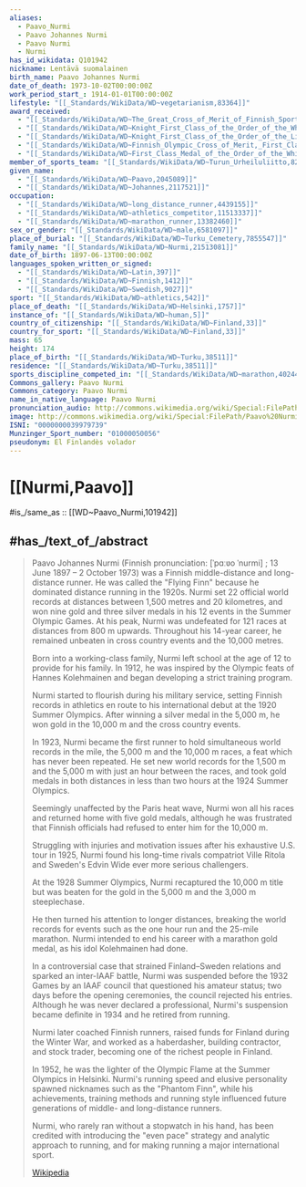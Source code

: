 ```yaml
---
aliases:
  - Paavo_Nurmi
  - Paavo Johannes Nurmi
  - Paavo Nurmi
  - Nurmi
has_id_wikidata: Q101942
nickname: Lentävä suomalainen
birth_name: Paavo Johannes Nurmi
date_of_death: 1973-10-02T00:00:00Z
work_period_start_: 1914-01-01T00:00:00Z
lifestyle: "[[_Standards/WikiData/WD~vegetarianism,83364]]"
award_received:
  - "[[_Standards/WikiData/WD~The_Great_Cross_of_Merit_of_Finnish_Sports_and_Culture_of_Physical_Exercise,741156]]"
  - "[[_Standards/WikiData/WD~Knight_First_Class_of_the_Order_of_the_White_Rose_of_Finland,23774382]]"
  - "[[_Standards/WikiData/WD~Knight_First_Class_of_the_Order_of_the_Lion_of_Finland,47338068]]"
  - "[[_Standards/WikiData/WD~Finnish_Olympic_Cross_of_Merit,_First_Class,119009390]]"
  - "[[_Standards/WikiData/WD~First_Class_Medal_of_the_Order_of_the_White_Rose_of_Finland,122093858]]"
member_of_sports_team: "[[_Standards/WikiData/WD~Turun_Urheiluliitto,825456]]"
given_name:
  - "[[_Standards/WikiData/WD~Paavo,2045089]]"
  - "[[_Standards/WikiData/WD~Johannes,2117521]]"
occupation:
  - "[[_Standards/WikiData/WD~long_distance_runner,4439155]]"
  - "[[_Standards/WikiData/WD~athletics_competitor,11513337]]"
  - "[[_Standards/WikiData/WD~marathon_runner,13382460]]"
sex_or_gender: "[[_Standards/WikiData/WD~male,6581097]]"
place_of_burial: "[[_Standards/WikiData/WD~Turku_Cemetery,7855547]]"
family_name: "[[_Standards/WikiData/WD~Nurmi,21513081]]"
date_of_birth: 1897-06-13T00:00:00Z
languages_spoken_written_or_signed:
  - "[[_Standards/WikiData/WD~Latin,397]]"
  - "[[_Standards/WikiData/WD~Finnish,1412]]"
  - "[[_Standards/WikiData/WD~Swedish,9027]]"
sport: "[[_Standards/WikiData/WD~athletics,542]]"
place_of_death: "[[_Standards/WikiData/WD~Helsinki,1757]]"
instance_of: "[[_Standards/WikiData/WD~human,5]]"
country_of_citizenship: "[[_Standards/WikiData/WD~Finland,33]]"
country_for_sport: "[[_Standards/WikiData/WD~Finland,33]]"
mass: 65
height: 174
place_of_birth: "[[_Standards/WikiData/WD~Turku,38511]]"
residence: "[[_Standards/WikiData/WD~Turku,38511]]"
sports_discipline_competed_in: "[[_Standards/WikiData/WD~marathon,40244]]"
Commons_gallery: Paavo Nurmi
Commons_category: Paavo Nurmi
name_in_native_language: Paavo Nurmi
pronunciation_audio: http://commons.wikimedia.org/wiki/Special:FilePath/Fi-Paavo%20Nurmi.ogg
image: http://commons.wikimedia.org/wiki/Special:FilePath/Paavo%20Nurmi%20%28Antwerp%201920%29.jpg
ISNI: "0000000039979739"
Munzinger_Sport_number: "01000050056"
pseudonym: El Finlandès volador
---
```


# [[Nurmi,Paavo]] 

#is_/same_as :: [[WD~Paavo_Nurmi,101942]] 

## #has_/text_of_/abstract 

> Paavo Johannes Nurmi (Finnish pronunciation: [ˈpɑːʋo ˈnurmi] ; 13 June 1897 – 2 October 1973) 
> was a Finnish middle-distance and long-distance runner. 
> He was called the "Flying Finn" because he dominated distance running in the 1920s. 
> Nurmi set 22 official world records at distances between 1,500 metres and 20 kilometres, 
> and won nine gold and three silver medals in his 12 events in the Summer Olympic Games. 
> At his peak, Nurmi was undefeated for 121 races at distances from 800 m upwards. 
> Throughout his 14-year career, he remained unbeaten in cross country events and the 10,000 metres.
>
> Born into a working-class family, Nurmi left school at the age of 12 to provide for his family. 
> In 1912, he was inspired by the Olympic feats of Hannes Kolehmainen 
> and began developing a strict training program. 
> 
> Nurmi started to flourish during his military service, setting Finnish records in athletics 
> en route to his international debut at the 1920 Summer Olympics. 
> After winning a silver medal in the 5,000 m, 
> he won gold in the 10,000 m and the cross country events. 
> 
> In 1923, Nurmi became the first runner to hold simultaneous world records in the mile, 
> the 5,000 m and the 10,000 m races, a feat which has never been repeated. 
> He set new world records for the 1,500 m and the 5,000 m with just an hour between the races, 
> and took gold medals in both distances in less than two hours at the 1924 Summer Olympics. 
> 
> Seemingly unaffected by the Paris heat wave, Nurmi won all his races 
> and returned home with five gold medals, 
> although he was frustrated that Finnish officials had refused to enter him for the 10,000 m.
>
> Struggling with injuries and motivation issues after his exhaustive U.S. tour in 1925, 
> Nurmi found his long-time rivals compatriot Ville Ritola 
> and Sweden's Edvin Wide ever more serious challengers. 
> 
> At the 1928 Summer Olympics, Nurmi recaptured the 10,000 m title 
> but was beaten for the gold in the 5,000 m and the 3,000 m steeplechase. 
> 
> He then turned his attention to longer distances, breaking the world records for events 
> such as the one hour run and the 25-mile marathon. 
> Nurmi intended to end his career with a marathon gold medal, as his idol Kolehmainen had done. 
> 
> In a controversial case that strained Finland–Sweden relations and sparked an inter-IAAF battle, 
> Nurmi was suspended before the 1932 Games by an IAAF council 
> that questioned his amateur status; two days before the opening ceremonies, the council rejected his entries. 
> Although he was never declared a professional, 
> Nurmi's suspension became definite in 1934 and he retired from running.
>
> Nurmi later coached Finnish runners, raised funds for Finland during the Winter War, 
> and worked as a haberdasher, building contractor, and stock trader, 
> becoming one of the richest people in Finland. 
> 
> In 1952, he was the lighter of the Olympic Flame at the Summer Olympics in Helsinki. 
> Nurmi's running speed and elusive personality spawned nicknames such as the "Phantom Finn", 
> while his achievements, training methods and running style 
> influenced future generations of middle- and long-distance runners. 
> 
> Nurmi, who rarely ran without a stopwatch in his hand, 
> has been credited with introducing the "even pace" strategy and analytic approach to running, 
> and for making running a major international sport.
>
> [Wikipedia](https://en.wikipedia.org/wiki/Paavo%20Nurmi) 

